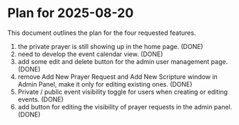 # Plan for 2025-08-20

This document outlines the plan for the four requested features.

1. the private prayer is still showing up in the home page. (DONE)
2. need to develop the event calendar view. (DONE)
3. add some edit and delete button for the admin user management page. (DONE)
4. remove Add New Prayer Request and Add New Scripture window in Admin Panel, make it only for editing existing ones. (DONE)
5. Private / public event visibility toggle for users when creating or editing events. (DONE)
6. add button for editing the visibility of prayer requests in the admin panel. (DONE)
